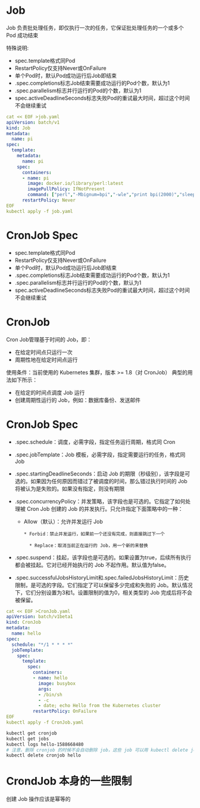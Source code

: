 # Job

Job 负责批处理任务，即仅执行一次的任务，它保证批处理任务的一个或多个 Pod 成功结束

特殊说明:

- spec.template格式同Pod
- RestartPolicy仅支持Never或OnFailure
- 单个Pod时，默认Pod成功运行后Job即结束
- .spec.completions标志Job结束需要成功运行的Pod个数，默认为1
- .spec.parallelism标志并行运行的Pod的个数，默认为1
- spec.activeDeadlineSeconds标志失败Pod的重试最大时间，超过这个时间不会继续重试

```yaml
cat << EOF >job.yaml
apiVersion: batch/v1
kind: Job
metadata:  
  name: pi
spec:  
  template:    
    metadata:      
      name: pi    
    spec:      
      containers:      
      - name: pi        
        image: docker.io/library/perl:latest
        imagePullPolicy: IfNotPresent
        command: ["perl","-Mbignum=bpi","-wle","print bpi(2000)","sleep 600s"]      
      restartPolicy: Never
EOF
kubectl apply -f job.yaml
```

# CronJob Spec

- spec.template格式同Pod
- RestartPolicy仅支持Never或OnFailure
- 单个Pod时，默认Pod成功运行后Job即结束
- .spec.completions标志Job结束需要成功运行的Pod个数，默认为1
- .spec.parallelism标志并行运行的Pod的个数，默认为1
- spec.activeDeadlineSeconds标志失败Pod的重试最大时间，超过这个时间不会继续重试

# CronJob

Cron Job管理基于时间的 Job，即：

- 在给定时间点只运行一次
- 周期性地在给定时间点运行

使用条件：当前使用的 Kubernetes 集群，版本 >= 1.8（对 CronJob）
典型的用法如下所示：

- 在给定的时间点调度 Job 运行
- 创建周期性运行的 Job，例如：数据库备份、发送邮件

# CronJob Spec

- .spec.schedule：调度，必需字段，指定任务运行周期，格式同 Cron

- .spec.jobTemplate：Job 模板，必需字段，指定需要运行的任务，格式同 Job

- .spec.startingDeadlineSeconds：启动 Job 的期限（秒级别），该字段是可选的。如果因为任何原因而错过了被调度的时间，那么错过执行时间的 Job 将被认为是失败的。如果没有指定，则没有期限

- .spec.concurrencyPolicy：并发策略，该字段也是可选的。它指定了如何处理被 Cron Job 创建的 Job 的并发执行。只允许指定下面策略中的一种：

  * Allow（默认）：允许并发运行 Job

  		* Forbid：禁止并发运行，如果前一个还没有完成，则直接跳过下一个

          * Replace：取消当前正在运行的 Job，用一个新的来替换

- .spec.suspend：挂起，该字段也是可选的。如果设置为true，后续所有执行都会被挂起。它对已经开始执行的 Job 不起作用。默认值为false。

- .spec.successfulJobsHistoryLimit和.spec.failedJobsHistoryLimit：历史限制，是可选的字段。它们指定了可以保留多少完成和失败的 Job。默认情况下，它们分别设置为3和1。设置限制的值为0，相关类型的 Job 完成后将不会被保留。

```yaml
cat << EOF >CronJob.yaml
apiVersion: batch/v1beta1
kind: CronJob
metadata:  
  name: hello
spec:  
  schedule: "*/1 * * * *"  
  jobTemplate:    
    spec:      
      template:        
        spec:
          containers:          
          - name: hello            
            image: busybox            
            args:            
            - /bin/sh            
            - -c            
            - date; echo Hello from the Kubernetes cluster          
          restartPolicy: OnFailure
EOF
kubectl apply -f CronJob.yaml
```

```bash
kubectl get cronjob
kubectl get jobs
kubectl logs hello-1588668480
# 注意，删除 cronjob 的时候不会自动删除 job，这些 job 可以用 kubectl delete job 来删除
kubectl delete cronjob hello
```

# CrondJob 本身的一些限制

创建 Job 操作应该是幂等的

